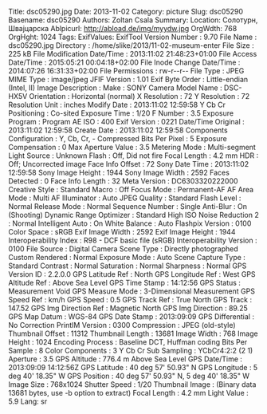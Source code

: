 Title: dsc05290.jpg
Date: 2013-11-02
Category: picture
Slug: dsc05290
Basename: dsc05290
Authors: Zoltan Csala
Summary:
Location: Солотурн, Швајцарска
Ablpicurl: http://abload.de/img/myydw.jpg
OrgWdth: 768
OrgHght: 1024
Tags:
ExifValues: ExifTool Version Number : 9.70
            File Name : dsc05290.jpg
            Directory : /home/slike/2013/11-02-museum-enter
            File Size : 225 kB
            File Modification Date/Time : 2013:11:02 21:48:23+01:00
            File Access Date/Time : 2015:05:21 00:04:18+02:00
            File Inode Change Date/Time : 2014:07:26 16:31:33+02:00
            File Permissions : rw-r--r--
            File Type : JPEG
            MIME Type : image/jpeg
            JFIF Version : 1.01
            Exif Byte Order : Little-endian (Intel, II)
            Image Description :
            Make : SONY
            Camera Model Name : DSC-HX5V
            Orientation : Horizontal (normal)
            X Resolution : 72
            Y Resolution : 72
            Resolution Unit : inches
            Modify Date : 2013:11:02 12:59:58
            Y Cb Cr Positioning : Co-sited
            Exposure Time : 1/20
            F Number : 3.5
            Exposure Program : Program AE
            ISO : 400
            Exif Version : 0221
            Date/Time Original : 2013:11:02 12:59:58
            Create Date : 2013:11:02 12:59:58
            Components Configuration : Y, Cb, Cr, -
            Compressed Bits Per Pixel : 5
            Exposure Compensation : 0
            Max Aperture Value : 3.5
            Metering Mode : Multi-segment
            Light Source : Unknown
            Flash : Off, Did not fire
            Focal Length : 4.2 mm
            HDR : Off; Uncorrected image
            Face Info Offset : 72
            Sony Date Time : 2013:11:02 12:59:58
            Sony Image Height : 1944
            Sony Image Width : 2592
            Faces Detected : 0
            Face Info Length : 32
            Meta Version : DC6303320222000
            Creative Style : Standard
            Macro : Off
            Focus Mode : Permanent-AF
            AF Area Mode : Multi
            AF Illuminator : Auto
            JPEG Quality : Standard
            Flash Level : Normal
            Release Mode : Normal
            Sequence Number : Single
            Anti-Blur : On (Shooting)
            Dynamic Range Optimizer : Standard
            High ISO Noise Reduction 2 : Normal
            Intelligent Auto : On
            White Balance : Auto
            Flashpix Version : 0100
            Color Space : sRGB
            Exif Image Width : 2592
            Exif Image Height : 1944
            Interoperability Index : R98 - DCF basic file (sRGB)
            Interoperability Version : 0100
            File Source : Digital Camera
            Scene Type : Directly photographed
            Custom Rendered : Normal
            Exposure Mode : Auto
            Scene Capture Type : Standard
            Contrast : Normal
            Saturation : Normal
            Sharpness : Normal
            GPS Version ID : 2.2.0.0
            GPS Latitude Ref : North
            GPS Longitude Ref : West
            GPS Altitude Ref : Above Sea Level
            GPS Time Stamp : 14:12:56
            GPS Status : Measurement Void
            GPS Measure Mode : 3-Dimensional Measurement
            GPS Speed Ref : km/h
            GPS Speed : 0.5
            GPS Track Ref : True North
            GPS Track : 147.52
            GPS Img Direction Ref : Magnetic North
            GPS Img Direction : 89.25
            GPS Map Datum : WGS-84
            GPS Date Stamp : 2013:09:09
            GPS Differential : No Correction
            PrintIM Version : 0300
            Compression : JPEG (old-style)
            Thumbnail Offset : 11312
            Thumbnail Length : 13681
            Image Width : 768
            Image Height : 1024
            Encoding Process : Baseline DCT, Huffman coding
            Bits Per Sample : 8
            Color Components : 3
            Y Cb Cr Sub Sampling : YCbCr4:2:2 (2 1)
            Aperture : 3.5
            GPS Altitude : 776.4 m Above Sea Level
            GPS Date/Time : 2013:09:09 14:12:56Z
            GPS Latitude : 40 deg 57' 50.93" N
            GPS Longitude : 5 deg 40' 18.35" W
            GPS Position : 40 deg 57' 50.93" N, 5 deg 40' 18.35" W
            Image Size : 768x1024
            Shutter Speed : 1/20
            Thumbnail Image : (Binary data 13681 bytes, use -b option to extract)
            Focal Length : 4.2 mm
            Light Value : 5.9
Lang: sr

